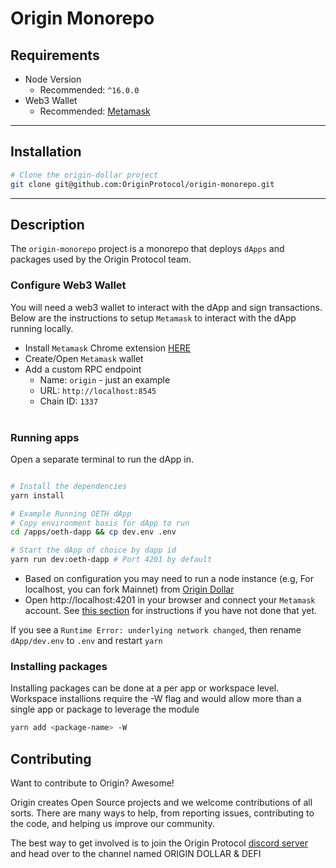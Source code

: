 # Origin Monorepo

## Requirements
- Node Version
  - Recommended: `^16.0.0`
- Web3 Wallet
  - Recommended: [Metamask](https://metamask.io/) 

---

## Installation
```bash
# Clone the origin-dollar project
git clone git@github.com:OriginProtocol/origin-monorepo.git
```  

---

## Description

The `origin-monorepo` project is a monorepo that deploys `dApps` and packages used by the Origin Protocol team.

### Configure Web3 Wallet
You will need a web3 wallet to interact with the dApp and sign transactions. Below are the instructions to setup `Metamask` to interact with the dApp running locally.

- Install `Metamask` Chrome extension [HERE](https://metamask.io/)
- Create/Open `Metamask` wallet
- Add a custom RPC endpoint 
  - Name: `origin` - just an example
  - URL: `http://localhost:8545`
  - Chain ID: `1337`
<br/><br/>

### Running apps

Open a separate terminal to run the dApp in.

```bash

# Install the dependencies
yarn install

# Example Running OETH dApp
# Copy environment basis for dApp to run
cd /apps/oeth-dapp && cp dev.env .env

# Start the dApp of choice by dapp id
yarn run dev:oeth-dapp # Port 4201 by default
```
- Based on configuration you may need to run a node instance (e.g, For localhost, you can fork Mainnet) from [Origin Dollar](https://github.com/OriginProtocol/origin-dollar/)
- Open http://localhost:4201 in your browser and connect your `Metamask` account. See [this section](#configure-web3-wallet) for instructions if you have not done that yet.

If you see a `Runtime Error: underlying network changed`, then rename `dApp/dev.env` to `.env` and restart `yarn`

### Installing packages
Installing packages can be done at a per app or workspace level. Workspace installions require the -W flag and would allow more than a single app or package to leverage
the module
```bash
yarn add <package-name> -W
```


## Contributing
Want to contribute to Origin? Awesome!

Origin creates Open Source projects and we welcome contributions of all sorts. There are many ways to help, from reporting issues, contributing to the code, and helping us improve our community.

The best way to get involved is to join the Origin Protocol [discord server](https://discord.gg/jyxpUSe) and head over to the channel named ORIGIN DOLLAR & DEFI


